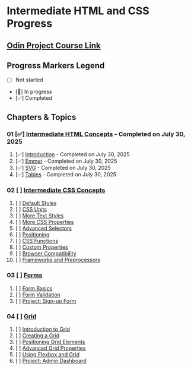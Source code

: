 # Intermediate HTML and CSS Progress

## [Odin Project Course Link](https://www.theodinproject.com/paths/full-stack-javascript/courses/intermediate-html-and-css)

## Progress Markers Legend
- [ ] Not started
- [🔄] In progress
- [✅] Completed


## Chapters & Topics

### 01 [✅] [Intermediate HTML Concepts](https://www.theodinproject.com/paths/full-stack-javascript/courses/intermediate-html-and-css#intermediate-html-concepts) - Completed on July 30, 2025
01. [✅] [Introduction](https://www.theodinproject.com/lessons/node-path-intermediate-html-and-css-introduction) - Completed on July 30, 2025
02. [✅] [Emmet](https://www.theodinproject.com/lessons/node-path-intermediate-html-and-css-emmet) - Completed on July 30, 2025
03. [✅] [SVG](https://www.theodinproject.com/lessons/node-path-intermediate-html-and-css-svg) - Completed on July 30, 2025
04. [✅] [Tables](https://www.theodinproject.com/lessons/node-path-intermediate-html-and-css-tables) - Completed on July 30, 2025

### 02 [ ] [Intermediate CSS Concepts](https://www.theodinproject.com/paths/full-stack-javascript/courses/intermediate-html-and-css#intermediate-css-concepts)
01. [ ] [Default Styles](https://www.theodinproject.com/lessons/node-path-intermediate-html-and-css-default-styles)
02. [ ] [CSS Units](https://www.theodinproject.com/lessons/node-path-intermediate-html-and-css-css-units)
03. [ ] [More Text Styles](https://www.theodinproject.com/lessons/node-path-intermediate-html-and-css-more-text-styles)
04. [ ] [More CSS Properties](https://www.theodinproject.com/lessons/node-path-intermediate-html-and-css-more-css-properties)
05. [ ] [Advanced Selectors](https://www.theodinproject.com/lessons/node-path-intermediate-html-and-css-advanced-selectors)
06. [ ] [Positioning](https://www.theodinproject.com/lessons/node-path-intermediate-html-and-css-positioning)
07. [ ] [CSS Functions](https://www.theodinproject.com/lessons/node-path-intermediate-html-and-css-css-functions)
08. [ ] [Custom Properties](https://www.theodinproject.com/lessons/node-path-intermediate-html-and-css-custom-properties)
09. [ ] [Browser Compatibility](https://www.theodinproject.com/lessons/node-path-intermediate-html-and-css-browser-compatibility)
10. [ ] [Frameworks and Preprocessors](https://www.theodinproject.com/lessons/node-path-intermediate-html-and-css-frameworks-and-preprocessors)

### 03 [ ] [Forms](https://www.theodinproject.com/paths/full-stack-javascript/courses/intermediate-html-and-css#forms)
01. [ ] [Form Basics](https://www.theodinproject.com/lessons/node-path-intermediate-html-and-css-form-basics)
02. [ ] [Form Validation](https://www.theodinproject.com/lessons/node-path-intermediate-html-and-css-form-validation)
03. [ ] [Project: Sign-up Form](https://www.theodinproject.com/lessons/node-path-intermediate-html-and-css-sign-up-form)

### 04 [ ] [Grid](https://www.theodinproject.com/paths/full-stack-javascript/courses/intermediate-html-and-css#grid)
01. [ ] [Introduction to Grid](https://www.theodinproject.com/lessons/node-path-intermediate-html-and-css-introduction-to-grid)
02. [ ] [Creating a Grid](https://www.theodinproject.com/lessons/node-path-intermediate-html-and-css-creating-a-grid)
03. [ ] [Positioning Grid Elements](https://www.theodinproject.com/lessons/node-path-intermediate-html-and-css-positioning-grid-elements)
04. [ ] [Advanced Grid Properties](https://www.theodinproject.com/lessons/node-path-intermediate-html-and-css-advanced-grid-properties)
05. [ ] [Using Flexbox and Grid](https://www.theodinproject.com/lessons/node-path-intermediate-html-and-css-using-flexbox-and-grid)
06. [ ] [Project: Admin Dashboard](https://www.theodinproject.com/lessons/node-path-intermediate-html-and-css-admin-dashboard)
